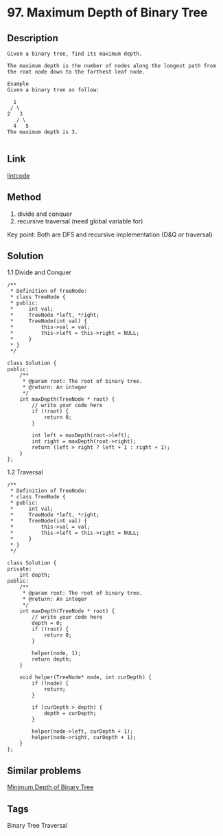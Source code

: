 # 97. Maximum Depth of Binary Tree

## Description
~~~
Given a binary tree, find its maximum depth.

The maximum depth is the number of nodes along the longest path from the root node down to the farthest leaf node.

Example
Given a binary tree as follow:

  1
 / \ 
2   3
   / \
  4   5  
The maximum depth is 3.


~~~

## Link
[lintcode](https://www.lintcode.com/problem/maximum-depth-of-binary-tree)

## Method
1. divide and conquer 
2. recursive traversal  (need global variable for)

Key point: Both are DFS and recursive implementation (D&Q or traversal) 

## Solution
1.1 Divide and Conquer
~~~
/**
 * Definition of TreeNode:
 * class TreeNode {
 * public:
 *     int val;
 *     TreeNode *left, *right;
 *     TreeNode(int val) {
 *         this->val = val;
 *         this->left = this->right = NULL;
 *     }
 * }
 */

class Solution {
public:
    /**
     * @param root: The root of binary tree.
     * @return: An integer
     */
    int maxDepth(TreeNode * root) {
        // write your code here
        if (!root) {
            return 0;
        }
        
        int left = maxDepth(root->left);
        int right = maxDepth(root->right);
        return (left > right ? left + 1 : right + 1);
    }
};

~~~
1.2 Traversal
~~~
/**
 * Definition of TreeNode:
 * class TreeNode {
 * public:
 *     int val;
 *     TreeNode *left, *right;
 *     TreeNode(int val) {
 *         this->val = val;
 *         this->left = this->right = NULL;
 *     }
 * }
 */

class Solution {
private:
    int depth;
public:
    /**
     * @param root: The root of binary tree.
     * @return: An integer
     */
    int maxDepth(TreeNode * root) {
        // write your code here
        depth = 0;
        if (!root) {
            return 0;
        }

        helper(node, 1);
        return depth;        
    }

    void helper(TreeNode* node, int curDepth) {
        if (!node) {
            return;
        }
        
        if (curDepth > depth) {
            depth = curDepth;
        }

        helper(node->left, curDepth + 1);
        helper(node->right, curDepth + 1);
    }
};
~~~

## Similar problems
[Minimum Depth of Binary Tree](https://www.lintcode.com/problem/minimum-depth-of-binary-tree)  

## Tags
Binary Tree Traversal
